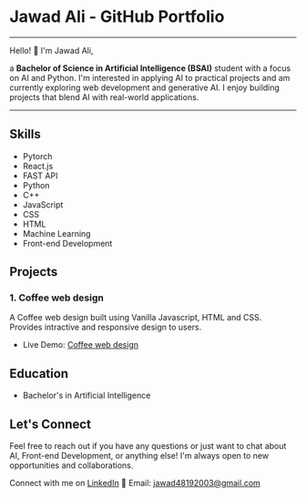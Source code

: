 # Jawad Ali - GitHub Portfolio



---

Hello! 👋 I'm Jawad Ali,

a **Bachelor of Science in Artificial Intelligence (BSAI)** student with a focus on AI and Python. I'm interested in applying AI to practical projects and am currently exploring web development and generative AI. I enjoy building projects that blend AI with real-world applications.

---

<!-- ![Profile Picture](url-to-your-profile-picture) <!-- Replace with your profile picture URL -->

## Skills
- Pytorch
- React.js
- FAST API
- Python
- C++
- JavaScript
- CSS
- HTML
- Machine Learning
- Front-end Development

## Projects

### 1. Coffee web design

A Coffee web design built using Vanilla Javascript, HTML and CSS. Provides intractive and responsive design to users.

- Live Demo: [Coffee web design](https://frabjous-trifle-5055d8.netlify.app/)<!-- Add if applicable -->


## Education

- Bachelor's in Artificial Intelligence

## Let's Connect

Feel free to reach out if you have any questions or just want to chat about AI, Front-end Development, or anything else! I'm always open to new opportunities and collaborations.

Connect with me on <a href="https://www.linkedin.com/in/jawad-ali-shahid" target="_blank">LinkedIn</a> <!-- Add if applicable -->
📧 Email: jawad48192003@gmail.com
